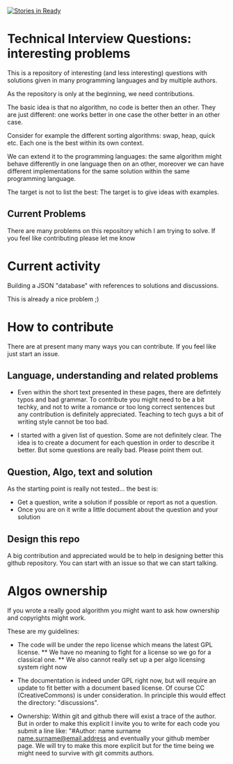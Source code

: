 [![Stories in Ready](https://badge.waffle.io/mariotti/technical_interview_questions.png?label=ready&title=Ready)](https://waffle.io/mariotti/technical_interview_questions)
# Technical Interview Questions: interesting problems

This is a repository of interesting (and less interesting) questions with solutions
given in many programming languages and by multiple authors.

As the repository is only at the beginning, we need contributions.

The basic idea is that no algorithm, no code is better then an other.
They are just different: one works better in one case the other better
in an other case.

Consider for example the different sorting algorithms: swap, heap, quick etc.
Each one is the best within its own context.

We can extend it to the programming languages: the same algorithm might
behave differently in one language then on an other, moreover we can have
different implementations for the same solution within the same programming
language.

The target is not to list the best: The target is to give ideas with
examples.

## Current Problems

There are many problems on this repository which I am trying to solve.
If you feel like contributing please let me know

# Current activity

Building a JSON "database" with references to solutions and discussions.

This is already a nice problem ;)

# How to contribute

There are at present many many ways you can contribute. If you feel like just start an issue.

## Language, understanding and related problems

 - Even within the short text presented in these pages, there are defintely typos and bad grammar. To contribute you might need to be a bit techky, and not to write a romance or too long correct sentences but any contribution is definitely appreciated. Teaching to tech guys a bit of writing style cannot be too bad.

 - I started with a given list of question. Some are not definitely clear. The idea is to create a document for each question in order to describe it better. But some questions are really bad. Please point them out.

## Question, Algo, text and solution

As the starting point is really not tested... the best is:
 - Get a question, write a solution if possible or report as not a question.
 - Once you are on it write a little document about the question and your solution

## Design this repo

A big contribution and appreciated would be to help in designing better this github repository.
You can start with an issue so that we can start talking.

# Algos ownership

If you wrote a really good algorithm you might want to ask how ownership and copyrights might work.

These are my guidelines:

 - The code will be under the repo license which means the latest GPL license.
   ** We have no meaning to fight for a license so we go for a classical one.
   ** We also cannot really set up a per algo licensing system right now

 - The documentation is indeed under GPL right now, but will require an update to fit better
   with a document based license. Of course CC (CreativeCommons) is under consideration. In principle this would
   effect the directory: "discussions".

 - Ownership: Within git and github there will exist a trace of the author.
   But in order to make this explicit I invite you to write for each code you submit
   a line like: "#Author: name surname <name.surname@email.address>
   and eventually your github member page.
   We will try to make this more explicit but for the time being we might need to survive with
   git commits authors.